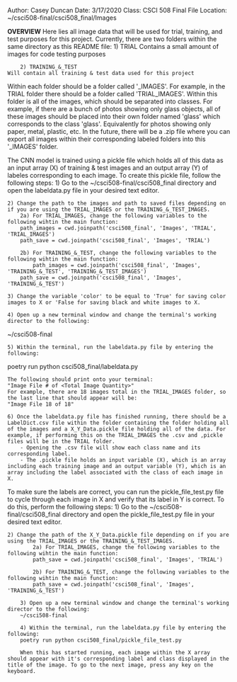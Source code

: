 Author: Casey Duncan
Date: 3/17/2020
Class: CSCI 508 Final
File Location: ~/csci508-final/csci508_final/Images

**OVERVIEW**
Here lies all image data that will be used for trial, training, and test purposes for this project. Currently, there are two folders within the same directory as this README file:
   	1) TRIAL
	Contains a small amount of images for code testing purposes

    	2) TRAINING_&_TEST
	Will contain all training & test data used for this project

Within each folder should be a folder called '<FOLDER NAME>_IMAGES'. For example, in the TRIAL folder there should be a folder called 'TRIAL_IMAGES'. Within this folder is all of the images, which should be separated into classes. For example, if there are a bunch of photos showing only glass objects, all of these images should be placed into their own folder named 'glass' which corresponds to the class 'glass'. Equivalently for photos showing only paper, metal, plastic, etc. In the future, there will be a .zip file where you can export all images within their corresponding labeled folders into this '<FOLDER NAME>_IMAGES' folder.

The CNN model is trained using a pickle file which holds all of this data as an input array (X) of training & test images and an output array (Y) of labeles corresponding to each image. To create this pickle file, follow the following steps:
	1) Go to the ~/csci508-final/csci508_final directory and open the labeldata.py file in your desired text editor.
	
	2) Change the path to the images and path to saved files depending on if you are using the TRIAL_IMAGES or the TRAINING_&_TEST_IMAGES. 
		2a) For TRIAL_IMAGES, change the following variables to the following wihtin the main function:
		path_images = cwd.joinpath('csci508_final', 'Images', 'TRIAL', 'TRIAL_IMAGES')
		path_save = cwd.joinpath('csci508_final', 'Images', 'TRIAL')

		2b) For TRAINING_&_TEST, change the following variables to the following wihtin the main function:
    		path_images = cwd.joinpath('csci508_final', 'Images', 'TRAINING_&_TEST', 'TRAINING_&_TEST_IMAGES')
		path_save = cwd.joinpath('csci508_final', 'Images', 'TRAINING_&_TEST')

	3) Change the variable 'color' to be equal to 'True' for saving color images to X or 'False for saving black and white images to X.

	4) Open up a new terminal window and change the terminal's working director to the following:
~/csci508-final

	5) Within the terminal, run the labeldata.py file by entering the following:
poetry run python csci508_final/labeldata.py

	The following should print onto your terminal:
	"Image File # of <Total Image Quantity>"
	For example, there are 18 images total in the TRIAL_IMAGES folder, so the last line that should appear will be:
	"Image File 18 of 18"

	6) Once the labeldata.py file has finished running, there should be a LabelDict.csv file within the folder containing the folder holding all of the images and a X_Y_Data.pickle file holding all of the data. For example, if performing this on the TRIAL_IMAGES the .csv and ,pickle files will be in the TRIAL folder. 
        - Opening the .csv file will show each class name and its corresponding label.
        - The .pickle file holds an input variable (X), which is an array including each training image and an output variable (Y), which is an array including the label associated with the class of each image in X.

To make sure the labels are correct, you can run the pickle_file_test.py file to cycle through each image in X and verify that its label in Y is correct. To do this, perform the following steps:
	1) Go to the ~/csci508-final/csci508_final directory and open the pickle_file_test.py file in your desired text editor.

	2) Change the path of the X_Y_Data.pickle file depending on if you are using the TRIAL_IMAGES or the TRAINING_&_TEST_IMAGES. 
        	2a) For TRIAL_IMAGES, change the following variables to the following wihtin the main function:
        	path_save = cwd.joinpath('csci508_final', 'Images', 'TRIAL')
		
        	2b) For TRAINING_&_TEST, change the following variables to the following wihtin the main function:
        	path_save = cwd.joinpath('csci508_final', 'Images', 'TRAINING_&_TEST')

    	3) Open up a new terminal window and change the terminal's working director to the following:
    	~/csci508-final

    	4) Within the terminal, run the labeldata.py file by entering the following:
    	poetry run python csci508_final/pickle_file_test.py

    	When this has started running, each image within the X array should appear with it's corresponding label and class displayed in the title of the image. To go to the next image, press any key on the keyboard.
